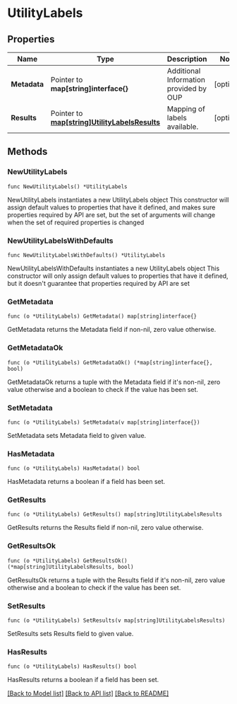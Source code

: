 # UtilityLabels

## Properties

Name | Type | Description | Notes
------------ | ------------- | ------------- | -------------
**Metadata** | Pointer to **map[string]interface{}** | Additional Information provided by OUP | [optional] 
**Results** | Pointer to [**map[string]UtilityLabelsResults**](UtilityLabelsResults.md) | Mapping of labels available. | [optional] 

## Methods

### NewUtilityLabels

`func NewUtilityLabels() *UtilityLabels`

NewUtilityLabels instantiates a new UtilityLabels object
This constructor will assign default values to properties that have it defined,
and makes sure properties required by API are set, but the set of arguments
will change when the set of required properties is changed

### NewUtilityLabelsWithDefaults

`func NewUtilityLabelsWithDefaults() *UtilityLabels`

NewUtilityLabelsWithDefaults instantiates a new UtilityLabels object
This constructor will only assign default values to properties that have it defined,
but it doesn't guarantee that properties required by API are set

### GetMetadata

`func (o *UtilityLabels) GetMetadata() map[string]interface{}`

GetMetadata returns the Metadata field if non-nil, zero value otherwise.

### GetMetadataOk

`func (o *UtilityLabels) GetMetadataOk() (*map[string]interface{}, bool)`

GetMetadataOk returns a tuple with the Metadata field if it's non-nil, zero value otherwise
and a boolean to check if the value has been set.

### SetMetadata

`func (o *UtilityLabels) SetMetadata(v map[string]interface{})`

SetMetadata sets Metadata field to given value.

### HasMetadata

`func (o *UtilityLabels) HasMetadata() bool`

HasMetadata returns a boolean if a field has been set.

### GetResults

`func (o *UtilityLabels) GetResults() map[string]UtilityLabelsResults`

GetResults returns the Results field if non-nil, zero value otherwise.

### GetResultsOk

`func (o *UtilityLabels) GetResultsOk() (*map[string]UtilityLabelsResults, bool)`

GetResultsOk returns a tuple with the Results field if it's non-nil, zero value otherwise
and a boolean to check if the value has been set.

### SetResults

`func (o *UtilityLabels) SetResults(v map[string]UtilityLabelsResults)`

SetResults sets Results field to given value.

### HasResults

`func (o *UtilityLabels) HasResults() bool`

HasResults returns a boolean if a field has been set.


[[Back to Model list]](../README.md#documentation-for-models) [[Back to API list]](../README.md#documentation-for-api-endpoints) [[Back to README]](../README.md)


